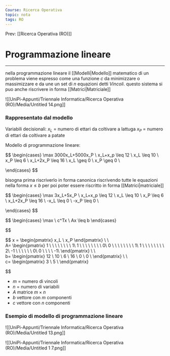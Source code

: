 ```yaml
---
Course: Ricerca Operativa
topic: nota
tags: RO
---
```


Prev: [[Ricerca Operativa (RO)]]

# Programmazione lineare
---

nella programmazione lineare il [[Modelli|Modello]] matematico di un problema viene espresso come una funzione $c$ da minimizzare o massimizzare e da une un set di $n$ equazioni detti _Vincoli_. questo sistema si puo anche riscrivere in forma [[Matrici|Matriciale]]

![[UniPi-Appunti/Triennale Informatica/Ricerca Operativa (RO)/Media/Untitled 14.png]]

### Rappresentato dal modello

Variabili decisionali:
$x_L$ = numero di ettari da coltivare a lattuga
$x_P$ = numero di ettari da coltivare a patate

Modello di programmazione lineare:

$$
\begin{cases}
\max 3000x_L+5000x_P \\
x_L+x_p \leq 12 \\
x_L \leq 10 \\
x_P \leq 6 \\
x_L+2x_P \leq 16 \\
x_L \geq 0 \\
x_P \geq 0 \\

\end{cases}
$$

bisogna prima riscriverlo in forma canonica riscrivendo tutte le equazioni nella forma $x \leq b$ per poi poter essere riscritto in forma [[Matrici|matriciale]]

$$
\begin{cases}
\max 3x_L+5x_P \\
x_L+x_p \leq 12 \\
x_L \leq 10 \\
x_P \leq 6 \\
x_L+2x_P \leq 16 \\
-x_L \leq 0 \\
-x_P \leq 0 \\

\end{cases}
$$

$$
\begin{cases}
\max \ c^Tx \\
Ax \leq b
\end{cases}

$$

$$
x =
\begin{pmatrix}
x_L \\
 x_P
\end{pmatrix}
\ \ \
A=
\begin{pmatrix}
1 \ \ \ \ \ \ \ \ 1\\
1 \ \ \ \ \ \ \ \ 0\\
0 \ \ \ \ \ \ \ \ 1\\
1 \ \ \ \ \ \ \ \ 2\\
-1 \ \ \ \ \ \ 0\\
0 \ \ \ \ -1\\
\end{pmatrix}
\ \ \
b=
\begin{pmatrix}
12 \\
10 \\
6 \\
16 \\
0 \\
0 \\
\end{pmatrix}
\ \ \
c=
\begin{pmatrix}
3 \\
5 \\
\end{pmatrix}

$$

- $m$ = numero di vincoli
- $n$ = numero di variabili
- $A$ matrice $m \times n$
- $b$ vettore con $m$ componenti
- $c$ vettore con $n$ componenti




### Esempio di modello di programmazione lineare
![[UniPi-Appunti/Triennale Informatica/Ricerca Operativa (RO)/Media/Untitled 13.png]]

![[UniPi-Appunti/Triennale Informatica/Ricerca Operativa (RO)/Media/Untitled 1 7.png]]
